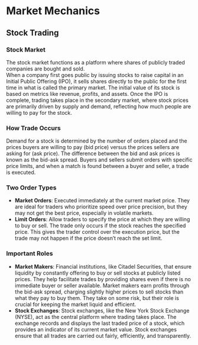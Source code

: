 # Market Mechanics
## Stock Trading

### Stock Market
The stock market functions as a platform where shares of publicly traded companies are bought and sold.  
When a company first goes public by issuing stocks to raise capital in an Initial Public Offering (IPO), it sells shares directly to the public for the first time in what is called the primary market. The initial value of its stock is based on metrics like revenue, profits, and assets. Once the IPO is complete, trading takes place in the secondary market, where stock prices are primarily driven by supply and demand, reflecting how much people are willing to pay for the stock.

### How Trade Occurs
Demand for a stock is determined by the number of orders placed and the prices buyers are willing to pay (bid price) versus the prices sellers are asking for (ask price). The difference between the bid and ask prices is known as the bid-ask spread. Buyers and sellers submit orders with specific price limits, and when a match is found between a buyer and seller, a trade is executed.

### Two Order Types
- **Market Orders**: Executed immediately at the current market price. They are ideal for traders who prioritize speed over price precision, but they may not get the best price, especially in volatile markets.
- **Limit Orders**: Allow traders to specify the price at which they are willing to buy or sell. The trade only occurs if the stock reaches the specified price. This gives the trader control over the execution price, but the trade may not happen if the price doesn’t reach the set limit.

### Important Roles
- **Market Makers**: Financial institutions, like Citadel Securities, that ensure liquidity by constantly offering to buy or sell stocks at publicly listed prices. They help facilitate trades by providing shares even if there is no immediate buyer or seller available. Market makers earn profits through the bid-ask spread, charging slightly higher prices to sell stocks than what they pay to buy them. They take on some risk, but their role is crucial for keeping the market liquid and efficient.
- **Stock Exchanges**: Stock exchanges, like the New York Stock Exchange (NYSE), act as the central platform where trading takes place. The exchange records and displays the last traded price of a stock, which provides an indicator of its current market value. Stock exchanges ensure that all trades are carried out fairly, efficiently, and transparently.
